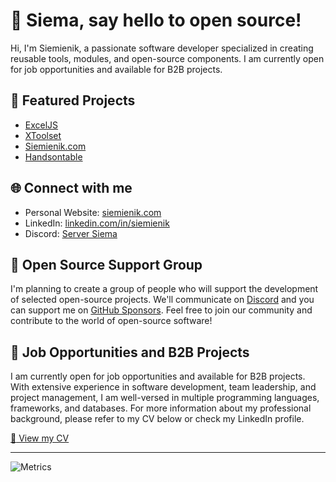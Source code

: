 # 👋 Siema, say hello to open source!

Hi, I'm Siemienik, a passionate software developer specialized in creating reusable tools, modules, and open-source components. I am currently open for job opportunities and available for B2B projects.

## :star2: Featured Projects

- [ExcelJS](https://github.com/exceljs/exceljs)
- [XToolset](https://github.com/siemienik/XToolset)
- [Siemienik.com](https://github.com/Siemienik/siemienik.github.io)
- [Handsontable](https://github.com/handsontable/handsontable)

## :globe_with_meridians: Connect with me

- Personal Website: [siemienik.com](https://siemienik.com)
- LinkedIn: [linkedin.com/in/siemienik](https://linkedin.com/in/siemienik)
- Discord: [Server Siema](https://discord.gg/zUQKcUKS)

## :rocket: Open Source Support Group

I'm planning to create a group of people who will support the development of selected open-source projects. We'll communicate on [Discord](https://discord.gg/zUQKcUKS) and you can support me on [GitHub Sponsors](https://github.com/sponsors/siemienik).
Feel free to join our community and contribute to the world of open-source software!

## :briefcase: Job Opportunities and B2B Projects

I am currently open for job opportunities and available for B2B projects. With extensive experience in software development, team leadership, and project management, I am well-versed in multiple programming languages, frameworks, and databases.
For more information about my professional background, please refer to my CV below or check my LinkedIn profile.

[:page_facing_up: View my CV](https://siemienik.com/pawel)

---

![Metrics](https://metrics.lecoq.io/siemienik?template=classic&followup=1&config.animated=true)
